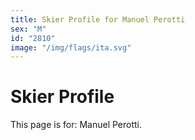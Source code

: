 ```yaml
---
title: Skier Profile for Manuel Perotti
sex: "M"
id: "2810"
image: "/img/flags/ita.svg" 
---
```


# Skier Profile

This page is for: Manuel Perotti.
    
